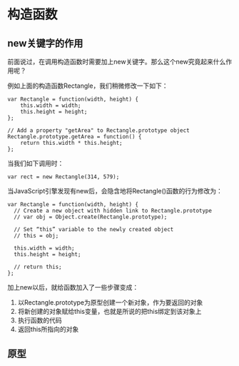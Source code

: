 # 构造函数

## new关键字的作用

前面说过，在调用构造函数时需要加上new关键字。那么这个new究竟起来什么作用呢？

例如上面的构造函数Rectangle，我们稍微修改一下如下：

	var Rectangle = function(width, height) {
		this.width = width;
		this.height = height;
	};

	// Add a property "getArea" to Rectangle.prototype object
	Rectangle.prototype.getArea = function() {
		return this.width * this.height;
	};

当我们如下调用时：

	var rect = new Rectangle(314, 579);

当JavaScript引擎发现有new后，会隐含地将Rectangle()函数的行为修改为：

	var Rectangle = function(width, height) {
	  // Create a new object with hidden link to Rectangle.prototype
	  // var obj = Object.create(Rectangle.prototype);
	
	  // Set “this” variable to the newly created object
	  // this = obj;
	
	  this.width = width;
	  this.height = height;
	
	  // return this;
	};

加上new以后，就给函数加入了一些步骤变成：

1. 以Rectangle.prototype为原型创建一个新对象，作为要返回的对象
2. 将新创建的对象赋给this变量，也就是所说的把this绑定到该对象上
3. 执行函数的代码
4. 返回this所指向的对象


## 原型

